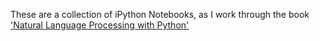 These are a collection of iPython Notebooks, as I work through the book ['Natural Language Processing with Python'](http://nltk.org/book/?utm_source=feedburner&utm_medium=twitter&utm_campaign=Feed%3A+hashzeta+(Hashzeta+Feed))
